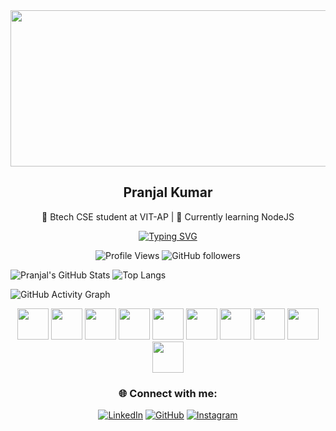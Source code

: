 <img align="center" height="250" width="1500" src="https://i.pinimg.com/originals/bc/6c/17/bc6c171eee288a2f1e124c749303b24e.gif" />

<h2 align="center">Pranjal Kumar</h2> 
<p align="center">🚀 Btech CSE student at VIT-AP | 🎯 Currently learning NodeJS </p>
<div align="center">
  <a href="https://git.io/typing-svg" ><img src="https://readme-typing-svg.demolab.com?font=Fira+Code&pause=10&width=435&lines=Compiling;Debugging;Fixing+Bugs;Creating+more+bugs" alt="Typing SVG" /></a>

![Profile Views](https://komarev.com/ghpvc/?username=pranjal-kumar-0&color=green)
![GitHub followers](https://img.shields.io/github/followers/pranjal-kumar-0?style=social)
</div>

![Pranjal's GitHub Stats](https://github-readme-stats.vercel.app/api?username=pranjal-kumar-0&show_icons=true&theme=radical)
![Top Langs](https://github-readme-stats.vercel.app/api/top-langs/?username=pranjal-kumar-0&layout=compact&theme=radical)

![GitHub Activity Graph](https://github-readme-activity-graph.vercel.app/graph?username=pranjal-kumar-0&theme=github-compact)
<div align="center">
  <img width="50" height="auto" src="https://cdn.jsdelivr.net/gh/devicons/devicon@latest/icons/html5/html5-original.svg" />
  <img width="50" height="auto" src="https://cdn.jsdelivr.net/gh/devicons/devicon@latest/icons/css3/css3-original.svg" />
  <img width="50" height="auto" src="https://cdn.jsdelivr.net/gh/devicons/devicon@latest/icons/javascript/javascript-original.svg" />
  <img width="50" height="auto" src="https://cdn.jsdelivr.net/gh/devicons/devicon@latest/icons/react/react-original.svg" />
  <img width="50" height="auto" src="https://cdn.jsdelivr.net/gh/devicons/devicon@latest/icons/reactrouter/reactrouter-original.svg" />
  <img width="50" height="auto" src="https://cdn.jsdelivr.net/gh/devicons/devicon@latest/icons/tailwindcss/tailwindcss-original.svg" />
  <img width="50" height="auto" src="https://cdn.jsdelivr.net/gh/devicons/devicon@latest/icons/nodejs/nodejs-original.svg" />
  <img width="50" height="auto" src="https://cdn.jsdelivr.net/gh/devicons/devicon@latest/icons/python/python-original.svg" />
  <img width="50" height="auto" src="https://cdn.jsdelivr.net/gh/devicons/devicon@latest/icons/arduino/arduino-original.svg" />
  <img width="50" height="auto" src="https://cdn.jsdelivr.net/gh/devicons/devicon@latest/icons/mysql/mysql-original-wordmark.svg" />
          
</div>      

<div align="center">
  
### 🌐 Connect with me:
  [![LinkedIn](https://img.shields.io/badge/LinkedIn-blue?style=for-the-badge&logo=linkedin)](https://www.linkedin.com/in/pranjal-kumar-780942308/)
  [![GitHub](https://img.shields.io/badge/GitHub-black?style=for-the-badge&logo=github)](https://github.com/pranjal-kumar-0)
  [![Instagram](https://img.shields.io/badge/Instagram-E4405F?style=for-the-badge&logo=instagram&logoColor=white)](https://www.instagram.com/pranjal.kumar_/)
</div>
